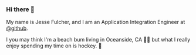 ### Hi there 👋

My name is Jesse Fulcher, and I am an Application Integration Engineer at [@github](http://github.com/github).

I you may think I'm a beach bum living in Oceanside, CA 🏄‍♂️ but what I really enjoy spending my time on is hockey. 🏒 

